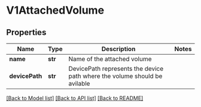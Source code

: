 # V1AttachedVolume

## Properties
Name | Type | Description | Notes
------------ | ------------- | ------------- | -------------
**name** | **str** | Name of the attached volume | 
**devicePath** | **str** | DevicePath represents the device path where the volume should be avilable | 

[[Back to Model list]](../README.md#documentation-for-models) [[Back to API list]](../README.md#documentation-for-api-endpoints) [[Back to README]](../README.md)



